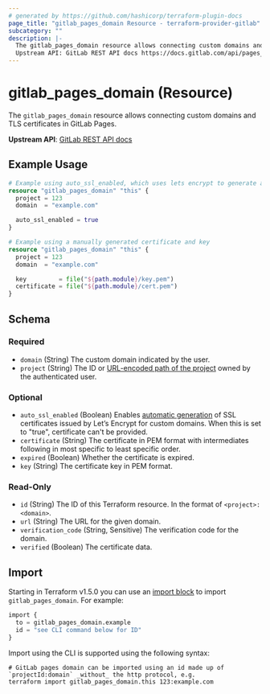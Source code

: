 ```yaml
---
# generated by https://github.com/hashicorp/terraform-plugin-docs
page_title: "gitlab_pages_domain Resource - terraform-provider-gitlab"
subcategory: ""
description: |-
  The gitlab_pages_domain resource allows connecting custom domains and TLS certificates in GitLab Pages.
  Upstream API: GitLab REST API docs https://docs.gitlab.com/api/pages_domains/
---
```


# gitlab_pages_domain (Resource)

The `gitlab_pages_domain` resource allows connecting custom domains and TLS certificates in GitLab Pages.

**Upstream API**: [GitLab REST API docs](https://docs.gitlab.com/api/pages_domains/)

## Example Usage

```terraform
# Example using auto_ssl_enabled, which uses lets encrypt to generate a certificate
resource "gitlab_pages_domain" "this" {
  project = 123
  domain  = "example.com"

  auto_ssl_enabled = true
}

# Example using a manually generated certificate and key
resource "gitlab_pages_domain" "this" {
  project = 123
  domain  = "example.com"

  key         = file("${path.module}/key.pem")
  certificate = file("${path.module}/cert.pem")
}
```

<!-- schema generated by tfplugindocs -->
## Schema

### Required

- `domain` (String) The custom domain indicated by the user.
- `project` (String) The ID or [URL-encoded path of the project](https://docs.gitlab.com/api/index/#namespaced-path-encoding) owned by the authenticated user.

### Optional

- `auto_ssl_enabled` (Boolean) Enables [automatic generation](https://docs.gitlab.com/user/project/pages/custom_domains_ssl_tls_certification/lets_encrypt_integration/) of SSL certificates issued by Let’s Encrypt for custom domains. When this is set to "true", certificate can't be provided.
- `certificate` (String) The certificate in PEM format with intermediates following in most specific to least specific order.
- `expired` (Boolean) Whether the certificate is expired.
- `key` (String) The certificate key in PEM format.

### Read-Only

- `id` (String) The ID of this Terraform resource. In the format of `<project>:<domain>`.
- `url` (String) The URL for the given domain.
- `verification_code` (String, Sensitive) The verification code for the domain.
- `verified` (Boolean) The certificate data.

## Import

Starting in Terraform v1.5.0 you can use an [import block](https://developer.hashicorp.com/terraform/language/import) to import `gitlab_pages_domain`. For example:
```terraform
import {
  to = gitlab_pages_domain.example
  id = "see CLI command below for ID"
}
```

Import using the CLI is supported using the following syntax:

```shell
# GitLab pages domain can be imported using an id made up of `projectId:domain` _without_ the http protocol, e.g.
terraform import gitlab_pages_domain.this 123:example.com
```
